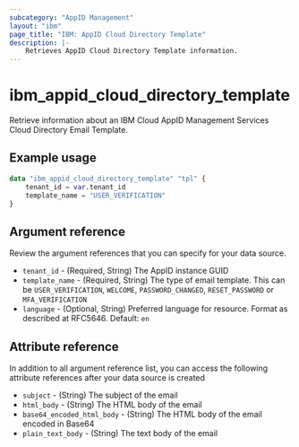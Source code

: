 ```yaml
---
subcategory: "AppID Management"
layout: "ibm"
page_title: "IBM: AppID Cloud Directory Template"
description: |-
    Retrieves AppID Cloud Directory Template information.
---
```


# ibm_appid_cloud_directory_template
Retrieve information about an IBM Cloud AppID Management Services Cloud Directory Email Template.

## Example usage

```terraform
data "ibm_appid_cloud_directory_template" "tpl" {
    tenant_id = var.tenant_id
    template_name = "USER_VERIFICATION"
}
```

## Argument reference
Review the argument references that you can specify for your data source.

- `tenant_id` - (Required, String) The AppID instance GUID
- `template_name` - (Required, String) The type of email template. This can be `USER_VERIFICATION`, `WELCOME`, `PASSWORD_CHANGED`, `RESET_PASSWORD` or `MFA_VERIFICATION`
- `language` - (Optional, String) Preferred language for resource. Format as described at RFC5646. Default: `en`

## Attribute reference
In addition to all argument reference list, you can access the following attribute references after your data source is created

- `subject` - (String) The subject of the email
- `html_body` - (String) The HTML body of the email
- `base64_encoded_html_body` - (String) The HTML body of the email encoded in Base64
- `plain_text_body` - (String) The text body of the email
